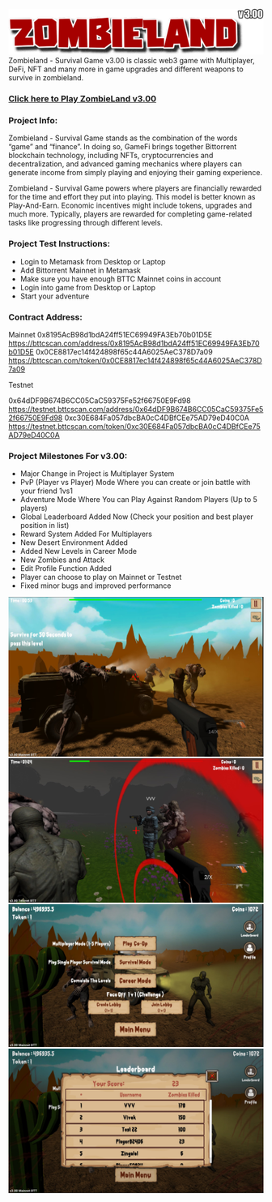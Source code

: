 ![ZombieLand v3.00](/v3/logo.png)
Zombieland - Survival Game v3.00 is classic web3 game with Multiplayer, DeFi, NFT and many more in game upgrades and different weapons to survive in zombieland.

### [Click here to Play ZombieLand v3.00](https://zombieland.online/)

### Project Info:
Zombieland - Survival Game stands as the combination of the words “game” and “finance”. In doing so, GameFi brings together Bittorrent blockchain technology, including NFTs, cryptocurrencies and decentralization, and advanced gaming mechanics where players can generate income from simply playing and enjoying their gaming experience.

Zombieland - Survival Game powers where players are financially rewarded for the time and effort they put into playing. This model is better known as Play-And-Earn. Economic incentives might include tokens, upgrades and much more. Typically, players are rewarded for completing game-related tasks like progressing through different levels.

### Project Test Instructions:

* Login to Metamask from Desktop or Laptop
* Add Bittorrent Mainnet in Metamask
* Make sure you have enough BTTC Mainnet coins in account
* Login into game from Desktop or Laptop
* Start your adventure

### Contract Address:
Mainnet
0x8195AcB98d1bdA24ff51EC69949FA3Eb70b01D5E
https://bttcscan.com/address/0x8195AcB98d1bdA24ff51EC69949FA3Eb70b01D5E
0x0CE8817ec14f424898f65c44A6025AeC378D7a09
https://bttcscan.com/token/0x0CE8817ec14f424898f65c44A6025AeC378D7a09

Testnet

0x64dDF9B674B6CC05CaC59375Fe52f66750E9Fd98
https://testnet.bttcscan.com/address/0x64dDF9B674B6CC05CaC59375Fe52f66750E9Fd98
0xc30E684Fa057dbcBA0cC4DBfCEe75AD79eD40C0A
https://testnet.bttcscan.com/token/0xc30E684Fa057dbcBA0cC4DBfCEe75AD79eD40C0A

### Project Milestones For v3.00:

* Major Change in Project is Multiplayer System
* PvP (Player vs Player) Mode Where you can create or join battle with your friend 1vs1
* Adventure Mode Where You can Play Against Random Players (Up to 5 players)
* Global Leaderboard Added Now (Check your position and best player position in list)
* Reward System Added For Multiplayers
* New Desert Environment Added
* Added New Levels in Career Mode
* New Zombies and Attack
* Edit Profile Function Added
* Player can choose to play on Mainnet or Testnet
* Fixed minor bugs and improved performance

![ZombieLand v3.00](/v3/4.jpg)
![ZombieLand v3.00](/v3/5.jpg)
![ZombieLand v3.00](/v3/3.jpg)
![ZombieLand v3.00](/v3/2.jpg)

